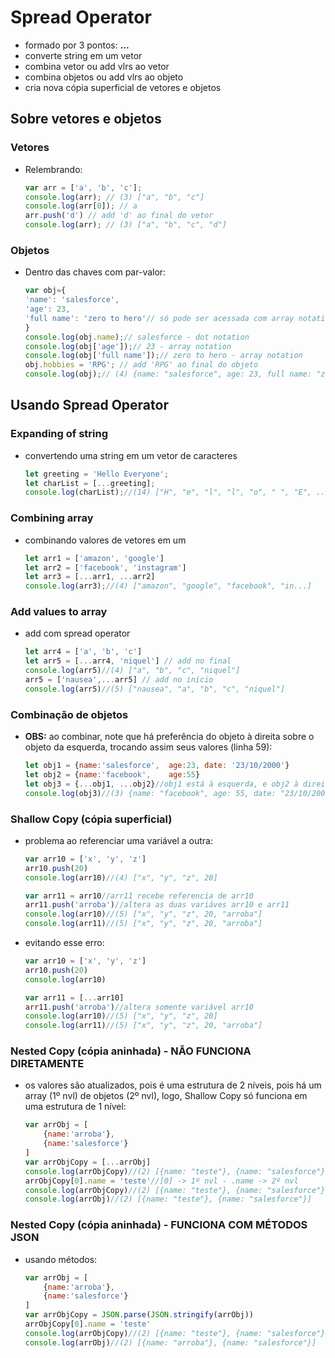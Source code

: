# Spread Operator
 - formado por 3 pontos: **...**
 - converte string em um vetor
 - combina vetor ou add vlrs ao vetor
 - combina objetos ou add vlrs ao objeto
 - cria nova cópia superficial de vetores e objetos 
## Sobre vetores e objetos
### Vetores
- Relembrando:
	```js
	var arr = ['a', 'b', 'c'];
	console.log(arr); // (3) ["a", "b", "c"]
	console.log(arr[0]); // a
	arr.push('d') // add 'd' ao final do vetor
	console.log(arr); // (3) ["a", "b", "c", "d"]
	```
### Objetos
- Dentro das chaves com par-valor:
	```js
	var obj={
	'name': 'salesforce',
	'age': 23,
	'full name': 'zero to hero'// só pode ser acessada com array notation
	}
	console.log(obj.name);// salesforce - dot notation
	console.log(obj['age']);// 23 - array notation
	console.log(obj['full name']);// zero to hero - array notation
	obj.hobbies = 'RPG'; // add 'RPG' ao final do objeto
	console.log(obj);// (4) {name: "salesforce", age: 23, full name: "zero to hero", hobbies: "RPG"}
	```
## Usando Spread Operator
### Expanding of string
- convertendo uma string em um vetor de caracteres
	```js
	let greeting = 'Hello Everyone';
	let charList = [...greeting];
	console.log(charList);//(14) ["H", "e", "l", "l", "o", " ", "E", ...]
	```
### Combining array
- combinando valores de vetores em um
	```js
	let arr1 = ['amazon', 'google']
	let arr2 = ['facebook', 'instagram']
	let arr3 = [...arr1, ...arr2]
	console.log(arr3);//(4) ["amazon", "google", "facebook", "in...]
	```
### Add values to array
- add com spread operator
	```js
	let arr4 = ['a', 'b', 'c']
	let arr5 = [...arr4, 'niquel'] // add no final
	console.log(arr5)//(4) ["a", "b", "c", "niquel"]
	arr5 = ['nausea',...arr5] // add no início
	console.log(arr5)//(5) ["nausea", "a", "b", "c", "niquel"]
	```
### Combinação de objetos
- **OBS:** ao combinar, note que há preferência do objeto à direita sobre o objeto da esquerda, trocando assim seus valores (linha 59):
	```js
	let obj1 = {name:'salesforce',	age:23, date: '23/10/2000'}
	let obj2 = {name:'facebook',	age:55}
	let obj3 = {...obj1, ...obj2}//obj1 está à esquerda, e obj2 à direita
	console.log(obj3)//(3) {name: "facebook", age: 55, date: "23/10/2000"}
	```
### Shallow Copy (cópia superficial)
- problema ao referenciar uma variável a outra:
	```js
	var arr10 = ['x', 'y', 'z']
	arr10.push(20)
	console.log(arr10)//(4) ["x", "y", "z", 20]

	var arr11 = arr10//arr11 recebe referencia de arr10
	arr11.push('arroba')//altera as duas variáves arr10 e arr11
	console.log(arr10)//(5) ["x", "y", "z", 20, "arroba"]
	console.log(arr11)//(5) ["x", "y", "z", 20, "arroba"]
	```
- evitando esse erro:
	```js
	var arr10 = ['x', 'y', 'z']
	arr10.push(20)
	console.log(arr10)

	var arr11 = [...arr10]
	arr11.push('arroba')//altera somente variável arr10
	console.log(arr10)//(5) ["x", "y", "z", 20]
	console.log(arr11)//(5) ["x", "y", "z", 20, "arroba"]
	```
### Nested Copy (cópia aninhada) - NÃO FUNCIONA DIRETAMENTE
- os valores são atualizados, pois é uma estrutura de 2 níveis, pois há um array (1º nvl) de objetos (2º nvl), logo, Shallow Copy só funciona em uma estrutura de 1 nível:
	```js
	var arrObj = [
		{name:'arroba'},
		{name:'salesforce'}
	]
	var arrObjCopy = [...arrObj]
	console.log(arrObjCopy)//(2) [{name: "teste"}, {name: "salesforce"}]
	arrObjCopy[0].name = 'teste'//[0] -> 1º nvl - .name -> 2º nvl
	console.log(arrObjCopy)//(2) [{name: "teste"}, {name: "salesforce"}]
	console.log(arrObj)//(2) [{name: "teste"}, {name: "salesforce"}]
	```
### Nested Copy (cópia aninhada) - FUNCIONA COM MÉTODOS JSON
- usando métodos:
	```js
	var arrObj = [
		{name:'arroba'},
		{name:'salesforce'}
	]
	var arrObjCopy = JSON.parse(JSON.stringify(arrObj))
	arrObjCopy[0].name = 'teste'
	console.log(arrObjCopy)//(2) [{name: "teste"}, {name: "salesforce"}]
	console.log(arrObj)//(2) [{name: "arroba"}, {name: "salesforce"}]
	```